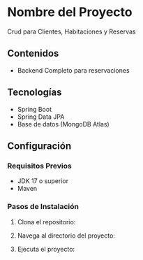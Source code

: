 # Nombre del Proyecto

Crud para Clientes, Habitaciones y Reservas

## Contenidos

- Backend Completo para reservaciones

## Tecnologías

- Spring Boot
- Spring Data JPA
- Base de datos (MongoDB Atlas)

## Configuración

### Requisitos Previos

- JDK 17 o superior
- Maven 

### Pasos de Instalación

1. Clona el repositorio:

2. Navega al directorio del proyecto:

3. Ejecuta el proyecto:
